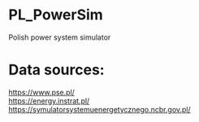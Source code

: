 # PL_PowerSim
Polish power system simulator

# Data sources:
https://www.pse.pl/ \
https://energy.instrat.pl/ \
https://symulatorsystemuenergetycznego.ncbr.gov.pl/
